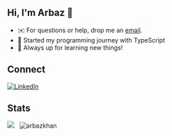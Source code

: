 ## Hi, I'm Arbaz 👋

<!-- - 🔭 Presently immersed in Next.js projects.
- 🧠 Currently building Next.js projects, exploring FastAPI and CLI stuff.
- 💬 Open to discussing JavaScript, React, Next.js, and TypeScript.
- 💼 Explore my [CV](cv-link).
- 🌐 Visit my [website](website-link). -->

- ✉️ For questions or help, drop me an [email](mailto:arbaz.khan.7.21.11@gmail.com).
- 🔭 Started my programming journey with TypeScript
- 🌱 Always up for learning new things!

## Connect

[![LinkedIn](https://img.shields.io/badge/LinkedIn-0077B5?style=for-the-badge&logo=linkedin&logoColor=white)](https://www.linkedin.com/in/arbazkhn/)

## Stats

<a href="https://wakatime.com/@arbazkhan"><img src="https://wakatime.com/badge/user/018edb3d-63af-44d5-b9a7-726a66d101b1.svg?style=for-the-badge" /></a>
&nbsp; <img src="https://komarev.com/ghpvc/?username=arbazkhndev&label=Profile%20views&color=11eb11&style=for-the-badge"
		alt="arbazkhan" />
